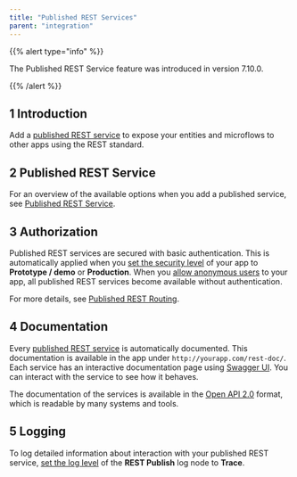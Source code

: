 ```yaml
---
title: "Published REST Services"
parent: "integration"
---
```


{{% alert type="info" %}}

The Published REST Service feature was introduced in version 7.10.0.

{{% /alert %}}

## 1 Introduction

Add a [published REST service](published-rest-service) to expose your entities and microflows to other apps using the REST standard.

## 2 Published REST Service

For an overview of the available options when you add a published  service, see [Published REST Service](published-rest-service).

## <a name="authorization"></a>3 Authorization

Published REST services are secured with basic authentication. This is automatically applied when you [set the security level](project-security) of your app to **Prototype / demo**  or **Production**. When you [allow anonymous users](project-security#anonymous-users) to your app, all published REST services become available without authentication.

For more details, see [Published REST Routing](published-rest-routing).

## <a name="interactive-documentation"></a>4 Documentation

Every [published REST service](published-rest-service) is automatically documented. This documentation is available in the app under `http://yourapp.com/rest-doc/`. Each service has an interactive documentation page using [Swagger UI](https://swagger.io/swagger-ui/). You can interact with the service to see how it behaves.

The documentation of the services is available in the [Open API 2.0](open-api) format, which is readable by many systems and tools.

## 5 Logging

To log detailed information about interaction with your published REST service, [set the log level](logging) of the **REST Publish** log node to **Trace**.
